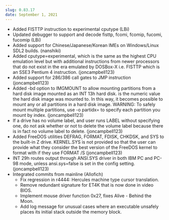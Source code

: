```yaml
---
slug: 0.83.17
date: September 1, 2021
---
```


* Added FISTTP instruction to experimental cputype (LBi)
* Updated debugger to support and decode fisttp, fcomi,
  fcomip, fucomi, fucomip (LBi)
* Added support for Chinese/Japanese/Korean IMEs on
  Windows/Linux SDL2 builds. (nanshiki)
* Added cputype=experimental, which is the same as the
  highest CPU emulation level but with additional
  instructions from newer processors that do not exist
  in the era emulated by DOSBox-X i.e. FISTTP which is
  an SSE3 Pentium 4 instruction. (joncampbell123)
* Added support for 286/386 call gates to JMP
  instruction (joncampbell123)
* Added -bd option to IMGMOUNT to allow mounting
  partitions from a hard disk image mounted as an
  INT 13h hard disk. is the numeric value the
  hard disk image was mounted to. In this way, it
  becomes possible to mount any or all partitions
  in a hard disk image. WARNING: To safely mount
  multiple partitions, use -o partidx= to specify
  each partition you mount by index. (joncampbell123)
* If a drive has no volume label, and user runs
  LABEL without specifying one, do not ask whether
  or not to delete the volume label because there
  is in fact no volume label to delete. (joncampbell123)
* Added FreeDOS utilities DEFRAG, FORMAT, FDISK,
  CHKDSK, and SYS to the built-in Z drive. KERNEL.SYS
  is not provided so that the user can provide what
  they consider the best version of the FreeDOS kernel
  to format with if they use FORMAT /S (joncampbell123)
* INT 29h routes output through ANSI.SYS driver in
  both IBM PC and PC-98 mode, unless ansi.sys=false
  is set in the config setting. (joncampbell123)
* Integrated commits from mainline (Allofich)
  - Fix regression in r4444: Hercules machine type
cursor translation.
  - Remove redundant signature for ET4K that is now
    done in video BIOS.
  - Implement mouse driver function 0x27, fixes
    Alive - Behind the Moon.
  - Add log message for unusual cases where an
    executable unsafely places its initial stack outside
    the memory block.